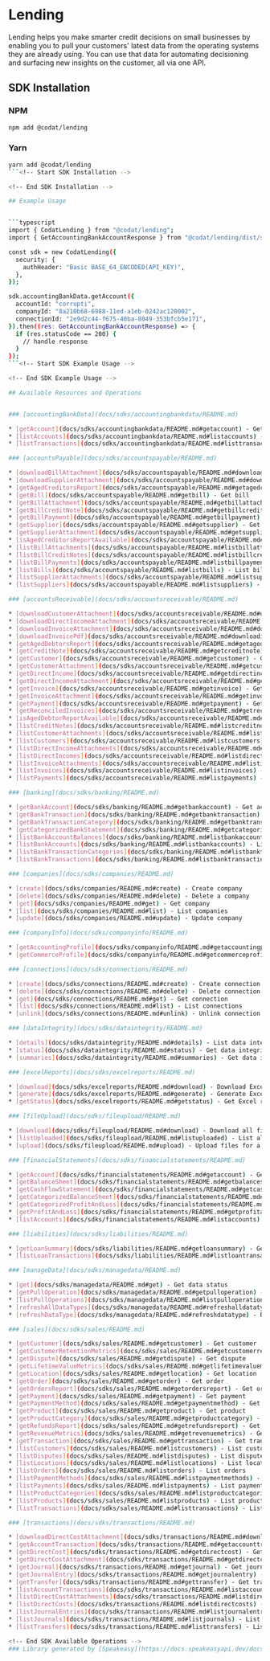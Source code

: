 # Lending
    
Lending helps you make smarter credit decisions on small businesses by enabling you to pull your customers' latest data from the operating systems they are already using. You can use that data for automating decisioning and surfacing new insights on the customer, all via one API.

## SDK Installation

### NPM

```bash
npm add @codat/lending
```

### Yarn

```bash
yarn add @codat/lending
```<!-- Start SDK Installation -->

<!-- End SDK Installation -->

## Example Usage


```typescript
import { CodatLending } from "@codat/lending";
import { GetAccountingBankAccountResponse } from "@codat/lending/dist/sdk/models/operations";

const sdk = new CodatLending({
  security: {
    authHeader: "Basic BASE_64_ENCODED(API_KEY)",
  },
});

sdk.accountingBankData.getAccount({
  accountId: "corrupti",
  companyId: "8a210b68-6988-11ed-a1eb-0242ac120002",
  connectionId: "2e9d2c44-f675-40ba-8049-353bfcb5e171",
}).then((res: GetAccountingBankAccountResponse) => {
  if (res.statusCode == 200) {
    // handle response
  }
});
```<!-- Start SDK Example Usage -->

<!-- End SDK Example Usage -->

## Available Resources and Operations


### [accountingBankData](docs/sdks/accountingbankdata/README.md)

* [getAccount](docs/sdks/accountingbankdata/README.md#getaccount) - Get bank account
* [listAccounts](docs/sdks/accountingbankdata/README.md#listaccounts) - List bank accounts
* [listTransactions](docs/sdks/accountingbankdata/README.md#listtransactions) - List bank account transactions

### [accountsPayable](docs/sdks/accountspayable/README.md)

* [downloadBillAttachment](docs/sdks/accountspayable/README.md#downloadbillattachment) - Download bill attachment
* [downloadSupplierAttachment](docs/sdks/accountspayable/README.md#downloadsupplierattachment) - Download supplier attachment
* [getAgedCreditorsReport](docs/sdks/accountspayable/README.md#getagedcreditorsreport) - Aged creditors report
* [getBill](docs/sdks/accountspayable/README.md#getbill) - Get bill
* [getBillAttachment](docs/sdks/accountspayable/README.md#getbillattachment) - Get bill attachment
* [getBillCreditNote](docs/sdks/accountspayable/README.md#getbillcreditnote) - Get bill credit note
* [getBillPayment](docs/sdks/accountspayable/README.md#getbillpayment) - Get bill payment
* [getSupplier](docs/sdks/accountspayable/README.md#getsupplier) - Get supplier
* [getSupplierAttachment](docs/sdks/accountspayable/README.md#getsupplierattachment) - Get supplier attachment
* [isAgedCreditorsReportAvailable](docs/sdks/accountspayable/README.md#isagedcreditorsreportavailable) - Aged creditors report available
* [listBillAttachments](docs/sdks/accountspayable/README.md#listbillattachments) - List bill attachments
* [listBillCreditNotes](docs/sdks/accountspayable/README.md#listbillcreditnotes) - List bill credit notes
* [listBillPayments](docs/sdks/accountspayable/README.md#listbillpayments) - List bill payments
* [listBills](docs/sdks/accountspayable/README.md#listbills) - List bills
* [listSupplierAttachments](docs/sdks/accountspayable/README.md#listsupplierattachments) - List supplier attachments
* [listSuppliers](docs/sdks/accountspayable/README.md#listsuppliers) - List suppliers

### [accountsReceivable](docs/sdks/accountsreceivable/README.md)

* [downloadCustomerAttachment](docs/sdks/accountsreceivable/README.md#downloadcustomerattachment) - Download customer attachment
* [downloadDirectIncomeAttachment](docs/sdks/accountsreceivable/README.md#downloaddirectincomeattachment) - Download direct income attachment
* [downloadInvoiceAttachment](docs/sdks/accountsreceivable/README.md#downloadinvoiceattachment) - Download invoice attachment
* [downloadInvoicePdf](docs/sdks/accountsreceivable/README.md#downloadinvoicepdf) - Get invoice as PDF
* [getAgedDebtorsReport](docs/sdks/accountsreceivable/README.md#getageddebtorsreport) - Aged debtors report
* [getCreditNote](docs/sdks/accountsreceivable/README.md#getcreditnote) - Get credit note
* [getCustomer](docs/sdks/accountsreceivable/README.md#getcustomer) - Get customer
* [getCustomerAttachment](docs/sdks/accountsreceivable/README.md#getcustomerattachment) - Get customer attachment
* [getDirectIncome](docs/sdks/accountsreceivable/README.md#getdirectincome) - Get direct income
* [getDirectIncomeAttachment](docs/sdks/accountsreceivable/README.md#getdirectincomeattachment) - Get direct income attachment
* [getInvoice](docs/sdks/accountsreceivable/README.md#getinvoice) - Get invoice
* [getInvoiceAttachment](docs/sdks/accountsreceivable/README.md#getinvoiceattachment) - Get invoice attachment
* [getPayment](docs/sdks/accountsreceivable/README.md#getpayment) - Get payment
* [getReconciledInvoices](docs/sdks/accountsreceivable/README.md#getreconciledinvoices) - Get reconciled invoices
* [isAgedDebtorReportAvailable](docs/sdks/accountsreceivable/README.md#isageddebtorreportavailable) - Aged debtors report available
* [listCreditNotes](docs/sdks/accountsreceivable/README.md#listcreditnotes) - List credit notes
* [listCustomerAttachments](docs/sdks/accountsreceivable/README.md#listcustomerattachments) - List customer attachments
* [listCustomers](docs/sdks/accountsreceivable/README.md#listcustomers) - List customers
* [listDirectIncomeAttachments](docs/sdks/accountsreceivable/README.md#listdirectincomeattachments) - List direct income attachments
* [listDirectIncomes](docs/sdks/accountsreceivable/README.md#listdirectincomes) - List direct incomes
* [listInvoiceAttachments](docs/sdks/accountsreceivable/README.md#listinvoiceattachments) - List invoice attachments
* [listInvoices](docs/sdks/accountsreceivable/README.md#listinvoices) - List invoices
* [listPayments](docs/sdks/accountsreceivable/README.md#listpayments) - List payments

### [banking](docs/sdks/banking/README.md)

* [getBankAccount](docs/sdks/banking/README.md#getbankaccount) - Get account
* [getBankTransaction](docs/sdks/banking/README.md#getbanktransaction) - Get bank transaction
* [getBankTransactionCategory](docs/sdks/banking/README.md#getbanktransactioncategory) - Get transaction category
* [getCategorizedBankStatement](docs/sdks/banking/README.md#getcategorizedbankstatement) - Get categorized bank statement
* [listBankAccountBalances](docs/sdks/banking/README.md#listbankaccountbalances) - List account balances
* [listBankAccounts](docs/sdks/banking/README.md#listbankaccounts) - List accounts
* [listBankTransactionCategories](docs/sdks/banking/README.md#listbanktransactioncategories) - List transaction categories
* [listBankTransactions](docs/sdks/banking/README.md#listbanktransactions) - List transactions

### [companies](docs/sdks/companies/README.md)

* [create](docs/sdks/companies/README.md#create) - Create company
* [delete](docs/sdks/companies/README.md#delete) - Delete a company
* [get](docs/sdks/companies/README.md#get) - Get company
* [list](docs/sdks/companies/README.md#list) - List companies
* [update](docs/sdks/companies/README.md#update) - Update company

### [companyInfo](docs/sdks/companyinfo/README.md)

* [getAccountingProfile](docs/sdks/companyinfo/README.md#getaccountingprofile) - Get company accounting profile
* [getCommerceProfile](docs/sdks/companyinfo/README.md#getcommerceprofile) - Get company commerce profile

### [connections](docs/sdks/connections/README.md)

* [create](docs/sdks/connections/README.md#create) - Create connection
* [delete](docs/sdks/connections/README.md#delete) - Delete connection
* [get](docs/sdks/connections/README.md#get) - Get connection
* [list](docs/sdks/connections/README.md#list) - List connections
* [unlink](docs/sdks/connections/README.md#unlink) - Unlink connection

### [dataIntegrity](docs/sdks/dataintegrity/README.md)

* [details](docs/sdks/dataintegrity/README.md#details) - List data integrity details
* [status](docs/sdks/dataintegrity/README.md#status) - Get data integrity status
* [summaries](docs/sdks/dataintegrity/README.md#summaries) - Get data integrity summaries

### [excelReports](docs/sdks/excelreports/README.md)

* [download](docs/sdks/excelreports/README.md#download) - Download Excel report
* [generate](docs/sdks/excelreports/README.md#generate) - Generate Excel report
* [getStatus](docs/sdks/excelreports/README.md#getstatus) - Get Excel report status

### [fileUpload](docs/sdks/fileupload/README.md)

* [download](docs/sdks/fileupload/README.md#download) - Download all files for a company
* [listUploaded](docs/sdks/fileupload/README.md#listuploaded) - List all files uploaded by a company
* [upload](docs/sdks/fileupload/README.md#upload) - Upload files for a company

### [financialStatements](docs/sdks/financialstatements/README.md)

* [getAccount](docs/sdks/financialstatements/README.md#getaccount) - Get account
* [getBalanceSheet](docs/sdks/financialstatements/README.md#getbalancesheet) - Get balance sheet
* [getCashFlowStatement](docs/sdks/financialstatements/README.md#getcashflowstatement) - Get cash flow statement
* [getCategorizedBalanceSheet](docs/sdks/financialstatements/README.md#getcategorizedbalancesheet) - Get categorized balance sheet statement
* [getCategorizedProfitAndLoss](docs/sdks/financialstatements/README.md#getcategorizedprofitandloss) - Get categorized profit and loss statement
* [getProfitAndLoss](docs/sdks/financialstatements/README.md#getprofitandloss) - Get profit and loss
* [listAccounts](docs/sdks/financialstatements/README.md#listaccounts) - List accounts

### [liabilities](docs/sdks/liabilities/README.md)

* [getLoanSummary](docs/sdks/liabilities/README.md#getloansummary) - Get loan summaries
* [listLoanTransactions](docs/sdks/liabilities/README.md#listloantransactions) - List loan transactions

### [manageData](docs/sdks/managedata/README.md)

* [get](docs/sdks/managedata/README.md#get) - Get data status
* [getPullOperation](docs/sdks/managedata/README.md#getpulloperation) - Get pull operation
* [listPullOperations](docs/sdks/managedata/README.md#listpulloperations) - List pull operations
* [refreshAllDataTypes](docs/sdks/managedata/README.md#refreshalldatatypes) - Refresh all data
* [refreshDataType](docs/sdks/managedata/README.md#refreshdatatype) - Refresh data type

### [sales](docs/sdks/sales/README.md)

* [getCustomer](docs/sdks/sales/README.md#getcustomer) - Get customer
* [getCustomerRetentionMetrics](docs/sdks/sales/README.md#getcustomerretentionmetrics) - Get customer retention metrics
* [getDispute](docs/sdks/sales/README.md#getdispute) - Get dispute
* [getLifetimeValueMetrics](docs/sdks/sales/README.md#getlifetimevaluemetrics) - Get lifetime value metrics
* [getLocation](docs/sdks/sales/README.md#getlocation) - Get location
* [getOrder](docs/sdks/sales/README.md#getorder) - Get order
* [getOrdersReport](docs/sdks/sales/README.md#getordersreport) - Get orders report
* [getPayment](docs/sdks/sales/README.md#getpayment) - Get payment
* [getPaymentMethod](docs/sdks/sales/README.md#getpaymentmethod) - Get payment method
* [getProduct](docs/sdks/sales/README.md#getproduct) - Get product
* [getProductCategory](docs/sdks/sales/README.md#getproductcategory) - Get product category
* [getRefundsReport](docs/sdks/sales/README.md#getrefundsreport) - Get refunds report
* [getRevenueMetrics](docs/sdks/sales/README.md#getrevenuemetrics) - Get commerce revenue metrics
* [getTransaction](docs/sdks/sales/README.md#gettransaction) - Get transaction
* [listCustomers](docs/sdks/sales/README.md#listcustomers) - List customers
* [listDisputes](docs/sdks/sales/README.md#listdisputes) - List disputes
* [listLocations](docs/sdks/sales/README.md#listlocations) - List locations
* [listOrders](docs/sdks/sales/README.md#listorders) - List orders
* [listPaymentMethods](docs/sdks/sales/README.md#listpaymentmethods) - List payment methods
* [listPayments](docs/sdks/sales/README.md#listpayments) - List payments
* [listProductCategories](docs/sdks/sales/README.md#listproductcategories) - List product categories
* [listProducts](docs/sdks/sales/README.md#listproducts) - List products
* [listTransactions](docs/sdks/sales/README.md#listtransactions) - List transactions

### [transactions](docs/sdks/transactions/README.md)

* [downloadDirectCostAttachment](docs/sdks/transactions/README.md#downloaddirectcostattachment) - Download direct cost attachment
* [getAccountTransaction](docs/sdks/transactions/README.md#getaccounttransaction) - Get account transaction
* [getDirectCost](docs/sdks/transactions/README.md#getdirectcost) - Get direct cost
* [getDirectCostAttachment](docs/sdks/transactions/README.md#getdirectcostattachment) - Get direct cost attachment
* [getJournal](docs/sdks/transactions/README.md#getjournal) - Get journal
* [getJournalEntry](docs/sdks/transactions/README.md#getjournalentry) - Get journal entry
* [getTransfer](docs/sdks/transactions/README.md#gettransfer) - Get transfer
* [listAccountTransactions](docs/sdks/transactions/README.md#listaccounttransactions) - List account transactions
* [listDirectCostAttachments](docs/sdks/transactions/README.md#listdirectcostattachments) - List direct cost attachments
* [listDirectCosts](docs/sdks/transactions/README.md#listdirectcosts) - List direct costs
* [listJournalEntries](docs/sdks/transactions/README.md#listjournalentries) - List journal entries
* [listJournals](docs/sdks/transactions/README.md#listjournals) - List journals
* [listTransfers](docs/sdks/transactions/README.md#listtransfers) - List transfers<!-- Start SDK Available Operations -->

<!-- End SDK Available Operations -->
### Library generated by [Speakeasy](https://docs.speakeasyapi.dev/docs/using-speakeasy/client-sdks)
